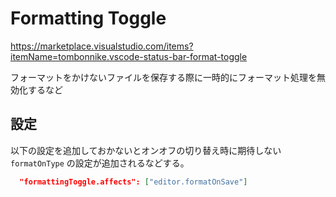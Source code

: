 # Formatting Toggle

<https://marketplace.visualstudio.com/items?itemName=tombonnike.vscode-status-bar-format-toggle>

フォーマットをかけないファイルを保存する際に一時的にフォーマット処理を無効化するなど

## 設定

以下の設定を追加しておかないとオンオフの切り替え時に期待しない `formatOnType` の設定が追加されるなどする。

```json
  "formattingToggle.affects": ["editor.formatOnSave"]
```
